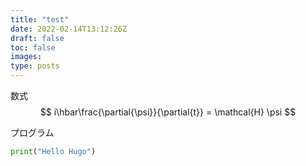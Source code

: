 ```yaml
---
title: "test"
date: 2022-02-14T13:12:26Z
draft: false
toc: false
images:
type: posts
---
```


数式
$$ i\hbar\frac{\partial{\psi}}{\partial{t}} = \mathcal{H} \psi $$ 

プログラム
```python
print("Hello Hugo")
```

